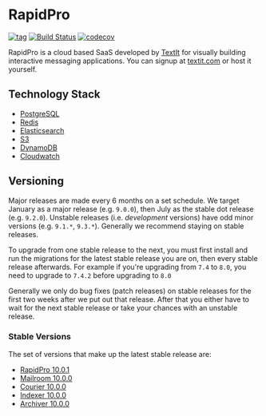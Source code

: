 # RapidPro

[![tag](https://img.shields.io/github/tag/nyaruka/rapidpro.svg)](https://github.com/nyaruka/rapidpro/releases)
[![Build Status](https://github.com/nyaruka/rapidpro/workflows/CI/badge.svg)](https://github.com/nyaruka/rapidpro/actions?query=workflow%3ACI)
[![codecov](https://codecov.io/gh/nyaruka/rapidpro/branch/main/graph/badge.svg)](https://codecov.io/gh/nyaruka/rapidpro)

RapidPro is a cloud based SaaS developed by [TextIt](https://textit.com) for visually building interactive messaging applications. You can signup at
[textit.com](https://textit.com) or host it yourself.

## Technology Stack

- [PostgreSQL](https://www.postgresql.org)
- [Redis](https://redis.io)
- [Elasticsearch](https://www.elastic.co/elasticsearch)
- [S3](https://aws.amazon.com/s3/)
- [DynamoDB](https://aws.amazon.com/dynamodb/)
- [Cloudwatch](https://aws.amazon.com/cloudwatch/)

## Versioning

Major releases are made every 6 months on a set schedule. We target January as a major release (e.g. `9.0.0`), then
July as the stable dot release (e.g. `9.2.0`). Unstable releases (i.e. _development_ versions) have odd minor versions
(e.g. `9.1.*`, `9.3.*`). Generally we recommend staying on stable releases.

To upgrade from one stable release to the next, you must first install and run the migrations
for the latest stable release you are on, then every stable release afterwards. For example if you're upgrading from
`7.4` to `8.0`, you need to upgrade to `7.4.2` before upgrading to `8.0`

Generally we only do bug fixes (patch releases) on stable releases for the first two weeks after we put
out that release. After that you either have to wait for the next stable release or take your chances with an unstable
release.

### Stable Versions

The set of versions that make up the latest stable release are:

- [RapidPro 10.0.1](https://github.com/nyaruka/rapidpro/releases/tag/v10.0.1)
- [Mailroom 10.0.0](https://github.com/nyaruka/mailroom/releases/tag/v10.0.0)
- [Courier 10.0.0](https://github.com/nyaruka/courier/releases/tag/v10.0.0)
- [Indexer 10.0.0](https://github.com/nyaruka/rp-indexer/releases/tag/v10.0.0)
- [Archiver 10.0.0](https://github.com/nyaruka/rp-archiver/releases/tag/v10.0.0)
